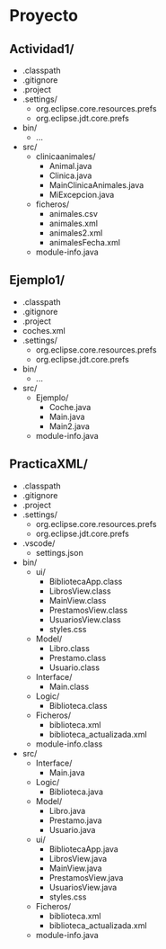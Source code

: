 # Proyecto

## Actividad1/
- .classpath
- .gitignore
- .project
- .settings/
  - org.eclipse.core.resources.prefs
  - org.eclipse.jdt.core.prefs
- bin/
  - ...
- src/
  - clinicaanimales/
    - Animal.java
    - Clinica.java
    - MainClinicaAnimales.java
    - MiExcepcion.java
  - ficheros/
    - animales.csv
    - animales.xml
    - animales2.xml
    - animalesFecha.xml
  - module-info.java

## Ejemplo1/
- .classpath
- .gitignore
- .project
- coches.xml
- .settings/
  - org.eclipse.core.resources.prefs
  - org.eclipse.jdt.core.prefs
- bin/
  - ...
- src/
  - Ejemplo/
    - Coche.java
    - Main.java
    - Main2.java
  - module-info.java

## PracticaXML/
- .classpath
- .gitignore
- .project
- .settings/
  - org.eclipse.core.resources.prefs
  - org.eclipse.jdt.core.prefs
- .vscode/
  - settings.json
- bin/
  - ui/
    - BibliotecaApp.class
    - LibrosView.class
    - MainView.class
    - PrestamosView.class
    - UsuariosView.class
    - styles.css
  - Model/
    - Libro.class
    - Prestamo.class
    - Usuario.class
  - Interface/
    - Main.class
  - Logic/
    - Biblioteca.class
  - Ficheros/
    - biblioteca.xml
    - biblioteca_actualizada.xml
  - module-info.class
- src/
  - Interface/
    - Main.java
  - Logic/
    - Biblioteca.java
  - Model/
    - Libro.java
    - Prestamo.java
    - Usuario.java
  - ui/
    - BibliotecaApp.java
    - LibrosView.java
    - MainView.java
    - PrestamosView.java
    - UsuariosView.java
    - styles.css
  - Ficheros/
    - biblioteca.xml
    - biblioteca_actualizada.xml
  - module-info.java